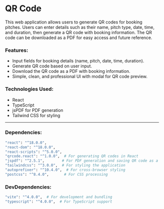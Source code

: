 # QR Code 

This web application allows users to generate QR codes for booking pitches. Users can enter details such as their name, pitch type, date, time, and duration, then generate a QR code with booking information. The QR code can be downloaded as a PDF for easy access and future reference.

### Features:
- Input fields for booking details (name, pitch, date, time, duration).
- Generate QR code based on user input.
- Download the QR code as a PDF with booking information.
- Simple, clean, and professional UI with modal for QR code preview.

### Technologies Used:
- React
- TypeScript
- jsPDF for PDF generation
- Tailwind CSS for styling

--- 


### **Dependencies:**
```bash
"react": "^18.0.0",
"react-dom": "^18.0.0",
"react-scripts": "^5.0.0",
"qrcode.react": "^1.0.0",  # For generating QR codes in React
"jspdf": "^2.5.1",        # For PDF generation and saving QR code as a PDF
"tailwindcss": "^3.0.0",  # For styling the application
"autoprefixer": "^10.4.0",  # For cross-browser styling
"postcss": "^8.4.0",       # For CSS processing
```

### **DevDependencies:**
```bash
"vite": "^4.0.0",  # For development and bundling
"typescript": "^4.0.0",  # For TypeScript support
```
